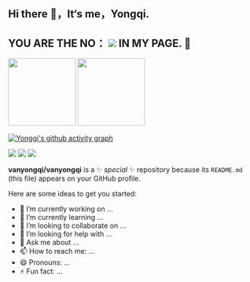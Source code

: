 
<div>
 <h2 >Hi there 👋，It‘s me，Yongqi.</h2>
  <h2 > YOU ARE THE NO： <img src="https://profile-counter.glitch.me/vanyongqi/count.svg">  IN MY PAGE. 🚀 </h2>
</div>

<div >
  <img height="137px" src="https://github-readme-stats.vercel.app/api?username=vanyongqi&show_icons=true&theme=transparent" >
<img src="https://github-readme-stats.vercel.app/api/top-langs/?username=vanyongqi&layout=compact" height="137px" />
</div>


[![Yongqi's github activity graph](https://github-readme-activity-graph.vercel.app/graph?username=vanyongqi&theme=minimal)](https://github.com/ashutosh00710/github-readme-activity-graph)





<span > <img src="https://img.shields.io/badge/-GO-E34F26?style=flat-square&logo=GO&logoColor=white" /> <img src="https://img.shields.io/badge/-CSS3-1572B6?style=flat-square&logo=css3" /> <img src="https://img.shields.io/badge/-JavaScript-oringe?style=flat-square&logo=javascript" /> </span>



**vanyongqi/vanyongqi** is a ✨ _special_ ✨ repository because its `README.md` (this file) appears on your GitHub profile.

Here are some ideas to get you started:

- 🔭 I’m currently working on ...
- 🌱 I’m currently learning ...
- 👯 I’m looking to collaborate on ...
- 🤔 I’m looking for help with ...
- 💬 Ask me about ...
- 📫 How to reach me: ...
- 😄 Pronouns: ...
- ⚡ Fun fact: ...

